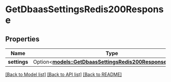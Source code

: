 # GetDbaasSettingsRedis200Response

## Properties

Name | Type | Description | Notes
------------ | ------------- | ------------- | -------------
**settings** | Option<[**models::GetDbaasSettingsRedis200ResponseSettings**](get_dbaas_settings_redis_200_response_settings.md)> |  | [optional]

[[Back to Model list]](../README.md#documentation-for-models) [[Back to API list]](../README.md#documentation-for-api-endpoints) [[Back to README]](../README.md)


